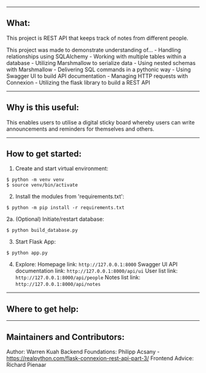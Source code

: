 ---------------------------------------------
What:
---------------------------------------------
This project is REST API that keeps track of notes from different people.

This project was made to demonstrate understanding of...
    - Handling relationships using SQLAlchemy
    - Working with multiple tables within a database
    - Utilizing Marshmallow to serialize data
    - Using nested schemas with Marshmallow
    - Delivering SQL commands in a pythonic way
    - Using Swagger UI to build API documentation
    - Managing HTTP requests with Connexion
    - Utilizing the flask library to build a REST API 

---------------------------------------------
Why is this useful:
---------------------------------------------
This enables users to utilise a digital sticky board whereby users can write announcements and reminders for themselves and others.

---------------------------------------------
How to get started:
---------------------------------------------
1. Create and start virtual environment:

```console
$ python -m venv venv
$ source venv/bin/activate
```

2. Install the modules from 'requirements.txt':
```console
$ python -m pip install -r requirements.txt
```

2a. (Optional) Initiate/restart database:
```console
$ python build_database.py
```

3. Start Flask App:
```console
$ python app.py
```

4. Explore:
Homepage link: `http://127.0.0.1:8000`
Swagger UI API documentation link: `http://127.0.0.1:8000/api/ui`
User list link: `http://127.0.0.1:8000/api/people`
Notes list link: `http://127.0.0.1:8000/api/notes`


---------------------------------------------
Where to get help:
---------------------------------------------



---------------------------------------------
Maintainers and Contributors:
---------------------------------------------
Author: Warren Kuah
Backend Foundations: Philipp Acsany
    - https://realpython.com/flask-connexion-rest-api-part-3/
Frontend Advice: Richard Pienaar